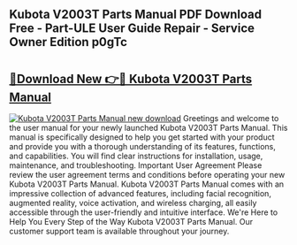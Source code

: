 ## Kubota V2003T Parts Manual PDF Download Free - Part-ULE User Guide Repair - Service Owner Edition p0gTc

# <h2><a href="http://bc93943.oget.top/?id=Kubota+V2003T+Parts+Manual">🔗Download New 👉🔴 Kubota V2003T Parts Manual</a></h2>

[![Kubota V2003T Parts Manual new download](https://i.imgur.com/5g1atiW.png)](http://bc93943.oget.top/?id=Kubota+V2003T+Parts+Manual)
Greetings and welcome to the user manual for your newly launched Kubota V2003T Parts Manual. This manual is specifically designed to help you get started with your product and provide you with a thorough understanding of its features, functions, and capabilities. You will find clear instructions for installation, usage, maintenance, and troubleshooting. Important User Agreement Please review the user agreement terms and conditions before operating your new Kubota V2003T Parts Manual. Kubota V2003T Parts Manual comes with an impressive collection of advanced features, including facial recognition, augmented reality, voice activation, and wireless charging, all easily accessible through the user-friendly and intuitive interface. We're Here to Help You Every Step of the Way Kubota V2003T Parts Manual. Our customer support team is available throughout your journey.
